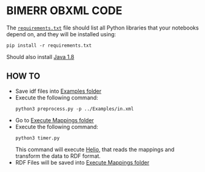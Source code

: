 # **BIMERR OBXML CODE**

The [`requirements.txt`](./requirements.txt) file should list all Python libraries that your notebooks
depend on, and they will be installed using:

```
pip install -r requirements.txt
```

Should also install [Java 1.8](https://www.oracle.com/es/java/technologies/javase/javase-jdk8-downloads.html)

## **HOW TO**

- Save idf files into [Examples folder](../Examples)
- Execute the following command:
    ```
    python3 preprocess.py -p ../Examples/in.xml
    ```
- Go to [Execute Mappings folder](../Execute_Mappings)
- Execute the following command:
    ```
    python3 timer.py 
    ```
    This command will execute [Helio](https://oeg-upm.github.io/helio/), that reads the mappings and transform the data to RDF format.
- RDF Files will be saved into [Execute Mappings folder](../Execute_Mappings)